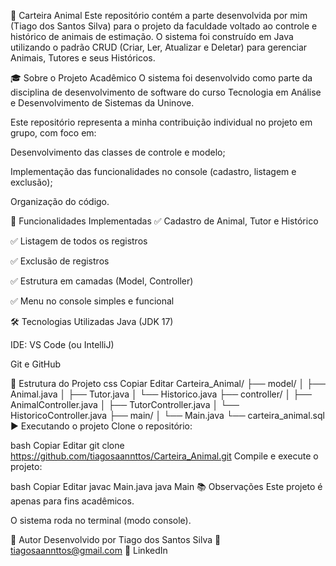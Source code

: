 🐾 Carteira Animal
Este repositório contém a parte desenvolvida por mim (Tiago dos Santos Silva) para o projeto da faculdade voltado ao controle e histórico de animais de estimação. O sistema foi construído em Java utilizando o padrão CRUD (Criar, Ler, Atualizar e Deletar) para gerenciar Animais, Tutores e seus Históricos.

🎓 Sobre o Projeto Acadêmico
O sistema foi desenvolvido como parte da disciplina de desenvolvimento de software do curso Tecnologia em Análise e Desenvolvimento de Sistemas da Uninove.

Este repositório representa a minha contribuição individual no projeto em grupo, com foco em:

Desenvolvimento das classes de controle e modelo;

Implementação das funcionalidades no console (cadastro, listagem e exclusão);

Organização do código.

🧠 Funcionalidades Implementadas
✅ Cadastro de Animal, Tutor e Histórico

✅ Listagem de todos os registros

✅ Exclusão de registros

✅ Estrutura em camadas (Model, Controller)

✅ Menu no console simples e funcional

🛠️ Tecnologias Utilizadas
Java (JDK 17)

IDE: VS Code (ou IntelliJ)

Git e GitHub

📁 Estrutura do Projeto
css
Copiar
Editar
Carteira_Animal/
├── model/
│   ├── Animal.java
│   ├── Tutor.java
│   └── Historico.java
├── controller/
│   ├── AnimalController.java
│   ├── TutorController.java
│   └── HistoricoController.java
├── main/
│   └── Main.java
└── carteira_animal.sql
▶️ Executando o projeto
Clone o repositório:

bash
Copiar
Editar
git clone https://github.com/tiagosaannttos/Carteira_Animal.git
Compile e execute o projeto:

bash
Copiar
Editar
javac Main.java
java Main
📚 Observações
Este projeto é apenas para fins acadêmicos.

O sistema roda no terminal (modo console).


🙋 Autor
Desenvolvido por Tiago dos Santos Silva
📧 tiagosaannttos@gmail.com
🔗 LinkedIn
